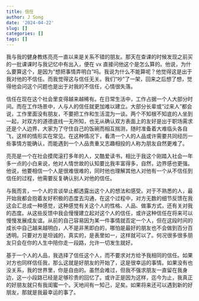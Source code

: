 ```yaml
---
title: 信任
author: J Song
date: '2024-04-22'
slug: []
categories: []
tags: []
---
```

我与我的健身教练亮亮一直以来是关系不错的朋友。那天在查课的时候发现之前买的一批课课时与我记忆中有出入，便在 vx 直接问他这个是怎么算的。他说，为什么要算这个，是因为“想把事情弄明白”吗。我说为什么不能算呢？他觉得这是出于我对他的不信任。而我觉得这与信任无关。我们“吵”了一架，回来之后想了想，觉得他会问这个问题也是出于对我的不信任，心情很失落。

信任在现在这个社会里变得越来越稀有。在日常生活中，工作占据一个人大部分时间。而在工作场景中，人与人的信任就更加难以建立。大部分长辈或“过来人”都会说，工作里面没有朋友，不要把工作和生活混为一谈。两个不知根不知底的人坐到一起，对双方的道德底线一无所知，也无从确认双方表面上的友好是出于职场需求还是个人边界，大家为了守住自己的饭碗而相互揣测，随时准备着大难临头各自飞，这样的情形实在常见。在这种情况下，看清一个人的人品或许需要共同经历一些事情方能确认，而能遇到一个人品贵重又志趣相投的人称为朋友自然更难了。

亮亮是一个在社会摸爬滚打多年的人，又酷爱读书，相比于我这个刚踏入社会一年多一点的小白来说，他对人情世故的认知要比我丰富得多，自然，边界感也更强。他说，他要相信一个人是很难很难的，同时他也理解其他人对他有一个从不信任到信任的过程，他需要反复确认别人对他的信任。

与我而言，一个人的言谈举止都透露出这个人的想法和感受。对于不熟悉的人，最开始我都会抱着友好积极的态度去沟通，在这个过程中，对方无数的细节反馈在我这会汇总成一种感觉，这种感觉有关这个人的性格、人品、做事方式，还有关对我的态度。从这些反馈中我会慢慢建立起对这个人的信任，或许这种信任在将来可以慢慢发展成友谊。从前的自己容易因为某一件事情就否定一个人，但在这段时间的成长中自己越来越明白，人不是非黑即白的，哪怕是最好的朋友也不会做到百分百透明。只要对方是坦诚的，真实的，是表里如一，这样就可以了。何况很多很多朋友只会在你的人生中陪你走一段路，允许一切发生就好。

基于一个人的人品，我选择了信任这个人，而不要求对方给予我相同的信任。如果对方也同样信任我，那么这就是好朋友的开始了，这是很幸运的事情。如果没有也没关系，我的世界里，你是自由的。虽然会难过，但我不强求朋友一直留在我身边，这一小段路已经是足够珍贵的回忆了。或许正是因为这样，迄今为止，我真正的好朋友就只有我闺蜜一个。天地间有一知己，足矣。如果将来还可以遇到新的好朋友，那就是我最幸运的事了。